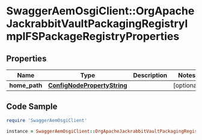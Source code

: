 # SwaggerAemOsgiClient::OrgApacheJackrabbitVaultPackagingRegistryImplFSPackageRegistryProperties

## Properties

Name | Type | Description | Notes
------------ | ------------- | ------------- | -------------
**home_path** | [**ConfigNodePropertyString**](ConfigNodePropertyString.md) |  | [optional] 

## Code Sample

```ruby
require 'SwaggerAemOsgiClient'

instance = SwaggerAemOsgiClient::OrgApacheJackrabbitVaultPackagingRegistryImplFSPackageRegistryProperties.new(home_path: null)
```


